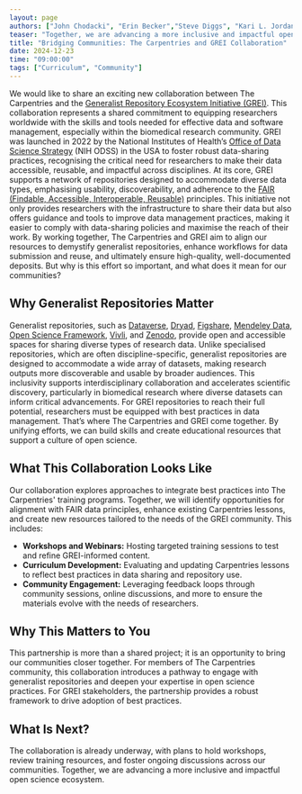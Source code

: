 ```yaml
---
layout: page
authors: ["John Chodacki", "Erin Becker","Steve Diggs", "Kari L. Jordan","Emily Katz"]
teaser: "Together, we are advancing a more inclusive and impactful open science ecosystem"
title: "Bridging Communities: The Carpentries and GREI Collaboration"
date: 2024-12-23
time: "09:00:00"
tags: ["Curriculum", "Community"]
---
```



We would like to share an exciting new collaboration between The Carpentries and the [Generalist Repository Ecosystem Initiative (GREI)](https://datascience.nih.gov/data-ecosystem/generalist-repository-ecosystem-initiative). This collaboration represents a shared commitment to equipping researchers worldwide with the skills and tools needed for effective data and software management, especially within the biomedical research community.
GREI was launched in 2022 by the National Institutes of Health’s [Office of Data Science Strategy](https://datascience.nih.gov/) (NIH ODSS) in the USA to foster robust data-sharing practices, recognising the critical need for researchers to make their data accessible, reusable, and impactful across disciplines. At its core, GREI supports a network of repositories designed to accommodate diverse data types, emphasising usability, discoverability, and adherence to the [FAIR (Findable, Accessible, Interoperable, Reusable)](https://force11.org/info/the-fair-data-principles/) principles. This initiative not only provides researchers with the infrastructure to share their data but also offers guidance and tools to improve data management practices, making it easier to comply with data-sharing policies and maximise the reach of their work.
By working together, The Carpentries and GREI aim to align our resources to demystify generalist repositories, enhance workflows for data submission and reuse, and ultimately ensure high-quality, well-documented deposits. But why is this effort so important, and what does it mean for our communities?
## Why Generalist Repositories Matter
Generalist repositories, such as [Dataverse](https://dataverse.harvard.edu), [Dryad](https://datadryad.org/), [Figshare](https://figshare.com/), [Mendeley Data](https://data.mendeley.com/), [Open Science Framework](https://osf.io/), [Vivli](https://vivli.org/), and [Zenodo](https://zenodo.org/), provide open and accessible spaces for sharing diverse types of research data. Unlike specialised repositories, which are often discipline-specific, generalist repositories are designed to accommodate a wide array of datasets, making research outputs more discoverable and usable by broader audiences. This inclusivity supports interdisciplinary collaboration and accelerates scientific discovery, particularly in biomedical research where diverse datasets can inform critical advancements.
For GREI repositories to reach their full potential, researchers must be equipped with best practices in data management. That’s where The Carpentries and GREI come together. By unifying efforts, we can build skills and create educational resources that support a culture of open science.
## What This Collaboration Looks Like 
Our collaboration explores approaches to integrate best practices into The Carpentries' training programs. Together, we will identify opportunities for alignment with FAIR data principles, enhance existing Carpentries lessons, and create new resources tailored to the needs of the GREI community. This includes:
- __Workshops and Webinars:__ Hosting targeted training sessions to test and refine GREI-informed content.
- __Curriculum Development:__ Evaluating and updating Carpentries lessons to reflect best practices in data sharing and repository use.
- __Community Engagement:__ Leveraging feedback loops through community sessions, online discussions, and more to ensure the materials evolve with the needs of researchers.
## Why This Matters to You
This partnership is more than a shared project; it is an opportunity to bring our communities closer together. For members of The Carpentries community, this collaboration introduces a pathway to engage with generalist repositories and deepen your expertise in open science practices. For GREI stakeholders, the partnership provides a robust framework to drive adoption of best practices.
## What Is Next?
The collaboration is already underway, with plans to hold workshops, review training resources, and foster ongoing discussions across our communities. Together, we are advancing a more inclusive and impactful open science ecosystem. 
